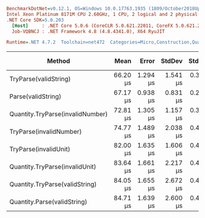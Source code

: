 ``` ini

BenchmarkDotNet=v0.12.1, OS=Windows 10.0.17763.1935 (1809/October2018Update/Redstone5)
Intel Xeon Platinum 8171M CPU 2.60GHz, 1 CPU, 2 logical and 2 physical cores
.NET Core SDK=5.0.203
  [Host]     : .NET Core 5.0.6 (CoreCLR 5.0.621.22011, CoreFX 5.0.621.22011), X64 RyuJIT
  Job-VQBNCJ : .NET Framework 4.8 (4.8.4341.0), X64 RyuJIT

Runtime=.NET 4.7.2  Toolchain=net472  Categories=Micro,Construction,Quantity,String  

```
|                           Method |     Mean |    Error |   StdDev |   StdErr |      Min |      Max |   Median | Ratio | MannWhitney(5%) | RatioSD |  Gen 0 |  Gen 1 | Gen 2 | Allocated |
|--------------------------------- |---------:|---------:|---------:|---------:|---------:|---------:|---------:|------:|---------------- |--------:|-------:|-------:|------:|----------:|
|            TryParse(validString) | 66.20 μs | 1.294 μs | 1.541 μs | 0.336 μs | 63.45 μs | 68.41 μs | 66.48 μs |  0.99 |            Same |    0.03 | 8.2816 | 0.2588 |     - |  52.53 KB |
|               Parse(validString) | 67.17 μs | 0.938 μs | 0.831 μs | 0.222 μs | 64.88 μs | 68.06 μs | 67.44 μs |  1.00 |            Base |    0.00 | 8.3185 | 0.3327 |     - |  52.55 KB |
| Quantity.TryParse(invalidNumber) | 72.81 μs | 1.305 μs | 1.157 μs | 0.309 μs | 71.24 μs | 74.84 μs | 72.53 μs |  1.08 |          Slower |    0.02 | 8.1522 | 0.2588 |     - |  52.09 KB |
|          TryParse(invalidNumber) | 74.77 μs | 1.489 μs | 2.038 μs | 0.400 μs | 70.20 μs | 78.03 μs | 75.16 μs |  1.10 |          Slower |    0.03 | 8.1522 | 0.2588 |     - |  52.09 KB |
|            TryParse(invalidUnit) | 82.00 μs | 1.635 μs | 1.606 μs | 0.401 μs | 79.82 μs | 84.03 μs | 82.57 μs |  1.22 |          Slower |    0.02 | 8.0745 | 0.3106 |     - |  51.92 KB |
|   Quantity.TryParse(invalidUnit) | 83.64 μs | 1.661 μs | 2.217 μs | 0.443 μs | 79.53 μs | 87.54 μs | 83.26 μs |  1.25 |          Slower |    0.04 | 8.0745 | 0.3106 |     - |  51.92 KB |
|   Quantity.TryParse(validString) | 84.05 μs | 1.655 μs | 2.672 μs | 0.458 μs | 79.87 μs | 90.26 μs | 83.20 μs |  1.25 |          Slower |    0.05 | 8.5594 | 0.4845 |     - |  55.25 KB |
|      Quantity.Parse(validString) | 84.71 μs | 1.639 μs | 2.600 μs | 0.453 μs | 78.84 μs | 90.43 μs | 84.98 μs |  1.28 |          Slower |    0.03 | 8.5594 | 0.4845 |     - |  55.25 KB |
